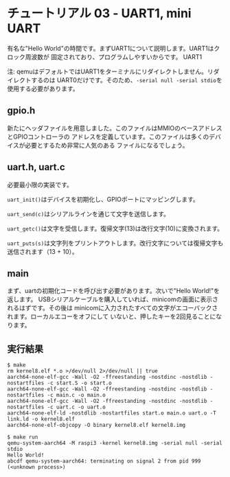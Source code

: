 # チュートリアル 03 - UART1, mini UART

有名な"Hello World"の時間です。まずUART1について説明します。UART1はクロック周波数が
固定されており、プログラムしやすいからです。 UART1

注: qemuはデフォルトではUART1をターミナルにリダイレクトしません。リダイレクトするのは
UART0だけです。そのため、`-serial null -serial stdio`を使用する必要があります。

## gpio.h

新たにヘッダファイルを用意しました。このファイルはMMIOのベースアドレスとGPIOコントローラの
アドレスを定義しています。このファイルは多くのデバイスが必要とするため非常に人気のある
ファイルになるでしょう。

## uart.h, uart.c

必要最小限の実装です。

`uart_init()`はデバイスを初期化し、GPIOポートにマッピングします。

`uart_send(c)`はシリアルラインを通じて文字を送信します。

`uart_getc()`は文字を受信します。復帰文字(13)は改行文字(10)に変換されます。

`uart_puts(s)`は文字列をプリントアウトします。改行文字については復帰文字も
送信されます（13 + 10）。

## main

まず、uartの初期化コードを呼び出す必要があります。次いで"Hello World!"を返します。
USBシリアルケーブルを購入していれば、minicomの画面に表示されるはずです。その後は
minicomに入力されたすべての文字がエコーバックされます。ローカルエコーをオフにして
いないと、押したキーを2回見ることになります。

## 実行結果

```
$ make
rm kernel8.elf *.o >/dev/null 2>/dev/null || true
aarch64-none-elf-gcc -Wall -O2 -ffreestanding -nostdinc -nostdlib -nostartfiles -c start.S -o start.o
aarch64-none-elf-gcc -Wall -O2 -ffreestanding -nostdinc -nostdlib -nostartfiles -c main.c -o main.o
aarch64-none-elf-gcc -Wall -O2 -ffreestanding -nostdinc -nostdlib -nostartfiles -c uart.c -o uart.o
aarch64-none-elf-ld -nostdlib -nostartfiles start.o main.o uart.o -T link.ld -o kernel8.elf
aarch64-none-elf-objcopy -O binary kernel8.elf kernel8.img

$ make run
qemu-system-aarch64 -M raspi3 -kernel kernel8.img -serial null -serial stdio
Hello World!
abcdf qemu-system-aarch64: terminating on signal 2 from pid 999 (<unknown process>)
```
